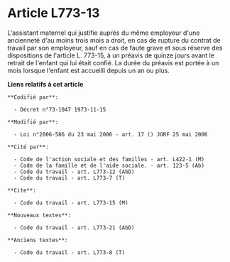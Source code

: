 # Article L773-13

L'assistant maternel qui justifie auprès du même employeur d'une ancienneté d'au moins trois mois a droit, en cas de rupture
du contrat de travail par son employeur, sauf en cas de faute grave et sous réserve des dispositions de l'article L. 773-15,
à un préavis de quinze jours avant le retrait de l'enfant qui lui était confié. La durée du préavis est portée à un mois
lorsque l'enfant est accueilli depuis un an ou plus.

**Liens relatifs à cet article**

	**Codifié par**:

	  - Décret n°73-1047 1973-11-15

	**Modifié par**:

	  - Loi n°2006-586 du 23 mai 2006 - art. 17 () JORF 25 mai 2006

	**Cité par**:

	  - Code de l'action sociale et des familles - art. L422-1 (M)
	  - Code de la famille et de l'aide sociale. - art. 123-5 (Ab)
	  - Code du travail - art. L773-12 (AbD)
	  - Code du travail - art. L773-7 (T)

	**Cite**:

	  - Code du travail - art. L773-15 (M)

	**Nouveaux textes**:

	  - Code du travail - art. L773-21 (AbD)

	**Anciens textes**:

	  - Code du travail - art. L773-8 (T)
